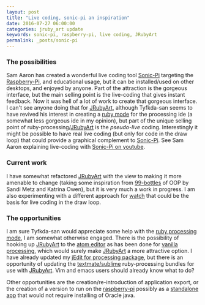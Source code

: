 ```yaml
---
layout: post
title: "Live coding, sonic-pi an inspiration"
date: 2016-07-27 06:00:00
categories: jruby_art update
keywords: sonic-pi, raspberry-pi, live coding, JRubyArt 
permalink: _posts/sonic-pi
---
```


### The possibilities ###

Sam Aaron has created a wonderful live coding tool [Sonic-Pi][sonic] targeting the [Raspberry-Pi][pi], and educational usage, but it can be installed/used on other desktops, and enjoyed by anyone. Part of the attraction is the gorgeous interface, but the main selling point is the live-coding that gives instant feedback. Now it was hell of a lot of work to create that gorgeous interface.  I can't see anyone doing that for [JRubyArt][jruby_art], although Tyfkda-san seems to have revived his interest in creating a [ruby mode][mode] for the processing ide (a somewhat less gorgeous ide in my opinion), but part of the unique selling point of ruby-processing/[JRubyArt][jruby_art] is the _pseudo-live_ coding. Interestingly it might be possible to have real live coding (but only for code in the draw loop) that could provide a graphical complement to [Sonic-Pi][sonic]. See Sam Aaron explaining live-coding with [Sonic-Pi on youtube][youtube].

### Current work ###

I have somewhat refactored [JRubyArt][jruby_art] with the view to making it more amenable to change (taking some inspiration from [99-bottles][bottles] of OOP by Sandi Metz and Katrina Owen), but it is very much a work in progress. I am also experimenting with a different approach for [watch][propane] that could be the basis for live coding in the draw loop.

### The opportunities ###

I am sure Tyfkda-san would appreciate some help with the [ruby processing mode][mode], I am somewhat otherwise engaged. There is the possibility of hooking up [JRubyArt][jruby_art] to the [atom editor][atom] as has been done for [vanilla processing][vanilla], which would surely make [JRubyArt][jruby_art] a more attractive option. I have already updated my [jEdit for processing package][jedit], but there is an opportunity of updating the [textmate/sublime][textmate] ruby-processing bundles for use with [JRubyArt][jruby_art]. Vim and emacs users should already know what to do?

Other opportunities are the creation/re-introduction of application export, or the creation of a version to run on the [raspberry-pi][pi] possibly as a [standalone app][propane] that would not require installing of Oracle java.

[mode]:https://github.com/tyfkda/processing-ruby-mode
[propane]:https://github.com/monkstone/propane
[pi]:https://www.raspberrypi.org/about/
[sonic]:http://sonic-pi.net/
[commando]:http://monkstone.github.io/jedit4processing/2016/07/13/jruby_art-1.2.0.html
[jedit]:http://monkstone.github.io/jedit4processing/2015/12/11/welcome.html
[jruby_art]:https://github.com/ruby-processing/JRubyArt/tree/master
[bottles]:http://www.sandimetz.com/99bottles/sample
[vanilla]:https://atom.io/packages/processing
[textmate]:https://github.com/tibastral/ruby-processing-tmbundle
[atom]:https://atom.io/
[youtube]:https://www.youtube.com/watch?v=YlRTTzlhquo